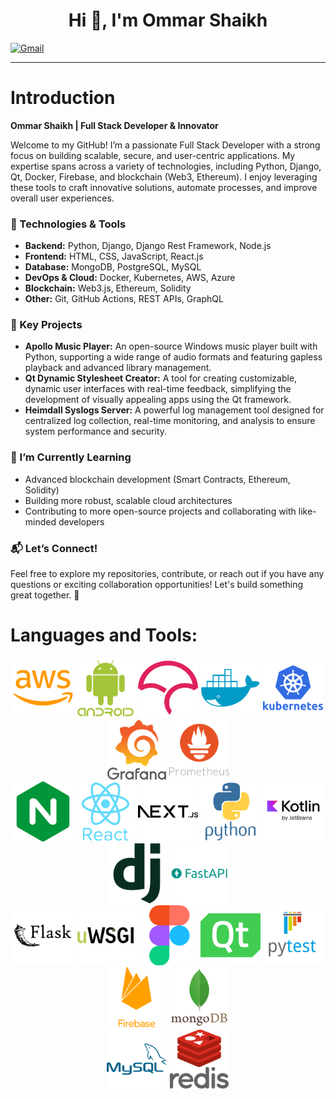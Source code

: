 <h1 align="center"> Hi 👋, I'm Ommar Shaikh </h1>

[![Gmail](https://img.shields.io/badge/Gmail-D14836?style=for-the-badge&logo=gmail&logoColor=white)](mailto:ommarshaikh20@gmail.com)
<hr>

<h1 align="left">Introduction</h1>

**Ommar Shaikh | Full Stack Developer & Innovator**

Welcome to my GitHub! I’m a passionate Full Stack Developer with a strong focus on building scalable, secure, and user-centric applications. My expertise spans across a variety of technologies, including Python, Django, Qt, Docker, Firebase, and blockchain (Web3, Ethereum). I enjoy leveraging these tools to craft innovative solutions, automate processes, and improve overall user experiences.

### 🔧 Technologies & Tools
- **Backend:** Python, Django, Django Rest Framework, Node.js
- **Frontend:** HTML, CSS, JavaScript, React.js
- **Database:** MongoDB, PostgreSQL, MySQL
- **DevOps & Cloud:** Docker, Kubernetes, AWS, Azure
- **Blockchain:** Web3.js, Ethereum, Solidity
- **Other:** Git, GitHub Actions, REST APIs, GraphQL

### 🚀 Key Projects
- **Apollo Music Player:** An open-source Windows music player built with Python, supporting a wide range of audio formats and featuring gapless playback and advanced library management.
- **Qt Dynamic Stylesheet Creator:** A tool for creating customizable, dynamic user interfaces with real-time feedback, simplifying the development of visually appealing apps using the Qt framework.
- **Heimdall Syslogs Server:** A powerful log management tool designed for centralized log collection, real-time monitoring, and analysis to ensure system performance and security.

### 🌱 I’m Currently Learning
- Advanced blockchain development (Smart Contracts, Ethereum, Solidity)
- Building more robust, scalable cloud architectures
- Contributing to more open-source projects and collaborating with like-minded developers

### 📬 Let’s Connect!
Feel free to explore my repositories, contribute, or reach out if you have any questions or exciting collaboration opportunities! Let's build something great together. 🚀

<h1 align="left">Languages and Tools:</h1>
<div align="center" style="display: flex; flex-direction: column; align-content: center; align-items: center;">
    <div style="align-self: center">
        <a> <img src="https://github.com/devicons/devicon/blob/master/icons/amazonwebservices/amazonwebservices-plain-wordmark.svg" width="96" height="96"> </a>
        <a> <img src="https://github.com/devicons/devicon/blob/master/icons/android/android-plain-wordmark.svg" width="96" height="96"> </a>
        <a> <img src="https://github.com/devicons/devicon/blob/master/icons/codecov/codecov-plain.svg" width="96" height="96"> </a>
        <a> <img src="https://github.com/devicons/devicon/blob/master/icons/docker/docker-plain.svg" width="96" height="96"> </a>
        <a> <img src="https://github.com/devicons/devicon/blob/master/icons/kubernetes/kubernetes-plain-wordmark.svg" width="96" height="96"> </a>
        <a> <img src="https://github.com/devicons/devicon/blob/master/icons/grafana/grafana-original-wordmark.svg" width="96" height="96"> </a>
        <a> <img src="https://github.com/devicons/devicon/blob/master/icons/prometheus/prometheus-original-wordmark.svg" width="96" height="96"> </a>
    </div>
    <div style="align-self: center">
        <a> <img src="https://github.com/devicons/devicon/blob/master/icons/nginx/nginx-original.svg" width="96" height="96"> </a>
        <a> <img src="https://github.com/devicons/devicon/blob/master/icons/react/react-original-wordmark.svg" width="96" height="96"> </a>
        <a> <img src="https://github.com/devicons/devicon/blob/master/icons/nextjs/nextjs-original-wordmark.svg" width="96" height="96"> </a>
        <a> <img src="https://github.com/devicons/devicon/blob/master/icons/python/python-original-wordmark.svg" width="96" height="96"> </a>
        <a> <img src="https://github.com/devicons/devicon/blob/master/icons/kotlin/kotlin-original-wordmark.svg" width="96" height="96"> </a>
        <a> <img src="https://github.com/devicons/devicon/blob/master/icons/django/django-plain.svg" width="96" height="96"> </a>
        <a> <img src="https://github.com/devicons/devicon/blob/master/icons/fastapi/fastapi-plain-wordmark.svg" width="96" height="96"> </a>
    </div>
    <div style="align-self: center">
        <a> <img src="https://github.com/devicons/devicon/blob/master/icons/flask/flask-original-wordmark.svg" width="96" height="96"> </a>
        <a> <img src="https://github.com/devicons/devicon/blob/master/icons/uwsgi/uwsgi-original.svg" width="96" height="96"> </a>
        <a> <img src="https://github.com/devicons/devicon/blob/master/icons/figma/figma-original.svg" width="96" height="96"> </a>
        <a> <img src="https://github.com/devicons/devicon/blob/master/icons/qt/qt-original.svg" width="96" height="96"> </a>
        <a> <img src="https://github.com/devicons/devicon/blob/master/icons/pytest/pytest-original-wordmark.svg" width="96" height="96"> </a>
        <a> <img src="https://github.com/devicons/devicon/blob/master/icons/firebase/firebase-plain-wordmark.svg" width="96" height="96"> </a>
        <a> <img src="https://github.com/devicons/devicon/blob/master/icons/mongodb/mongodb-original-wordmark.svg" width="96" height="96"> </a>
    </div>
    <div style="align-self: center">
        <a> <img src="https://github.com/devicons/devicon/blob/master/icons/mysql/mysql-plain-wordmark.svg" width="96" height="96"> </a>
        <a> <img src="https://github.com/devicons/devicon/blob/master/icons/redis/redis-original-wordmark.svg" width="96" height="96"> </a>
    </div>
</div>
